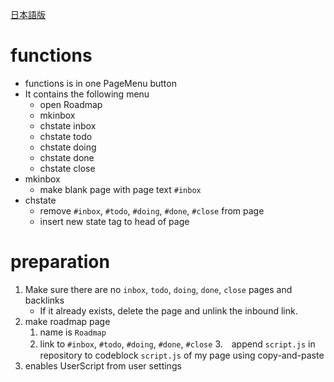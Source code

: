 [日本語版](README.ja.md)
# functions
* functions is in one PageMenu button
* It contains the following menu
  	* open Roadmap
	* mkinbox
	* chstate inbox
	* chstate todo
	* chstate doing
	* chstate done
	* chstate close
* mkinbox
  * make blank page with page text `#inbox`
* chstate
 	* remove `#inbox`, `#todo`, `#doing`, `#done`, `#close` from page
  * insert new state tag to head of page

# preparation
1. Make sure there are no `inbox`, `todo`, `doing`, `done`, `close` pages and backlinks
	* If it already exists, delete the page and unlink the inbound link.
2. make roadmap page
	1. name is `Roadmap`
	2. link to `#inbox`, `#todo`, `#doing`, `#done`, `#close`
	3.　append `script.js` in repository to codeblock `script.js` of my page using copy-and-paste
3. enables UserScript from user settings
